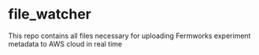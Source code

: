 # file_watcher
This repo contains all files necessary for uploading Fermworks experiment metadata to AWS cloud in real time
